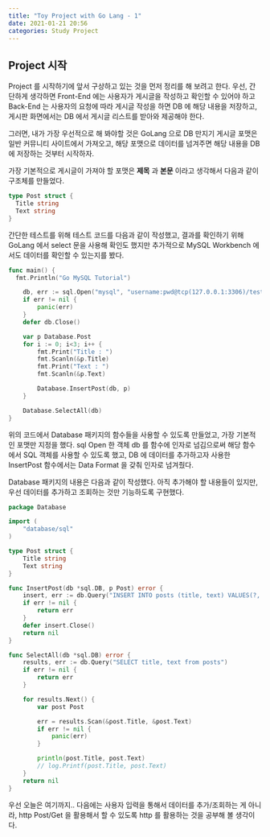 ```yaml
---
title: "Toy Project with Go Lang - 1"
date: 2021-01-21 20:56
categories: Study Project
---
```


## Project 시작

Project 를 시작하기에 앞서 구상하고 있는 것을 먼저 정리를 해 보려고 한다.
우선, 간단하게 생각하면 Front-End 에는 사용자가 게시글을 작성하고 확인할 수 있어야 하고
Back-End 는 사용자의 요청에 따라 게시글 작성을 하면 DB 에 해당 내용을 저장하고, 게시판 화면에서는 DB 에서 게시글 리스트를 받아와 제공해야 한다.

그러면, 내가 가장 우선적으로 해 봐야할 것은 GoLang 으로 DB 만지기
게시글 포맷은 일반 커뮤니티 사이트에서 가져오고, 해당 포맷으로 데이터를 넘겨주면 해당 내용을 DB 에 저장하는 것부터 시작하자.

가장 기본적으로 게시글이 가져야 할 포맷은 **제목** 과 **본문** 이라고 생각해서 다음과 같이 구조체를 만들었다.

```go
type Post struct {
  Title string
  Text string
}
```

간단한 테스트를 위해 테스트 코드를 다음과 같이 작성했고, 결과를 확인하기 위해 GoLang 에서 select 문을 사용해 확인도 했지만 추가적으로 MySQL Workbench 에서도 데이터를 확인할 수 있는지를 봤다.

```go
func main() {
  fmt.Println("Go MySQL Tutorial")

	db, err := sql.Open("mysql", "username:pwd@tcp(127.0.0.1:3306)/test")
	if err != nil {
		panic(err)
	}
	defer db.Close()

	var p Database.Post
	for i := 0; i<3; i++ {
		fmt.Print("Title : ")
		fmt.Scanln(&p.Title)
		fmt.Print("Text : ")
		fmt.Scanln(&p.Text)

		Database.InsertPost(db, p)
	}

	Database.SelectAll(db)
}
```

위의 코드에서 Database 패키지의 함수들을 사용할 수 있도록 만들었고, 가장 기본적인 포맷만 지정을 했다.
sql Open 한 객체 db 를 함수에 인자로 넘김으로써 해당 함수에서 SQL 객체를 사용할 수 있도록 했고, DB 에 데이터를 추가하고자 사용한 InsertPost 함수에서는 Data Format 을 갖춰 인자로 넘겨줬다.

Database 패키지의 내용은 다음과 같이 작성했다. 아직 추가해야 할 내용들이 있지만, 우선 데이터를 추가하고 조회하는 것만 기능하도록 구현했다.

```go
package Database

import (
	"database/sql"
)

type Post struct {
	Title string
	Text string
}

func InsertPost(db *sql.DB, p Post) error {
	insert, err := db.Query("INSERT INTO posts (title, text) VALUES(?, ?)", p.Text, p.Title)
	if err != nil {
		return err
	}
	defer insert.Close()
	return nil
}

func SelectAll(db *sql.DB) error {
	results, err := db.Query("SELECT title, text from posts")
	if err != nil {
		return err
	}

	for results.Next() {
		var post Post

		err = results.Scan(&post.Title, &post.Text)
		if err != nil {
			panic(err)
		}

		println(post.Title, post.Text)
		// log.Printf(post.Title, post.Text)
	}
	return nil
}
```

우선 오늘은 여기까지..
다음에는 사용자 입력을 통해서 데이터를 추가/조회하는 게 아니라, http Post/Get 을 활용해서 할 수 있도록 http 를 활용하는 것을 공부해 볼 생각이다.
